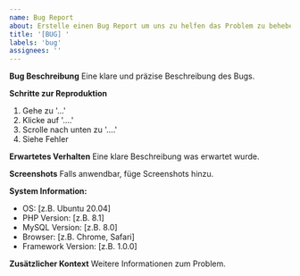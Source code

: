 ```yaml
---
name: Bug Report
about: Erstelle einen Bug Report um uns zu helfen das Problem zu beheben
title: '[BUG] '
labels: 'bug'
assignees: ''
---
```


**Bug Beschreibung**
Eine klare und präzise Beschreibung des Bugs.

**Schritte zur Reproduktion**
1. Gehe zu '...'
2. Klicke auf '....'
3. Scrolle nach unten zu '....'
4. Siehe Fehler

**Erwartetes Verhalten**
Eine klare Beschreibung was erwartet wurde.

**Screenshots**
Falls anwendbar, füge Screenshots hinzu.

**System Information:**
 - OS: [z.B. Ubuntu 20.04]
 - PHP Version: [z.B. 8.1]
 - MySQL Version: [z.B. 8.0]
 - Browser: [z.B. Chrome, Safari]
 - Framework Version: [z.B. 1.0.0]

**Zusätzlicher Kontext**
Weitere Informationen zum Problem.
